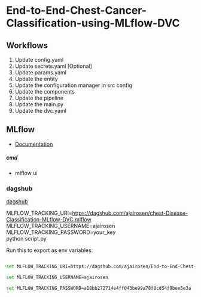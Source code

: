 # End-to-End-Chest-Cancer-Classification-using-MLflow-DVC


## Workflows

1. Update config.yaml
2. Update secrets.yaml [Optional]
3. Update params.yaml
4. Update the entity
5. Update the configuration manager in src config
6. Update the components
7. Update the pipeline 
8. Update the main.py
9. Update the dvc.yaml





## MLflow

- [Documentation](https://mlflow.org/docs/latest/index.html)


##### cmd
- mlflow ui

### dagshub
[dagshub](https://dagshub.com/)

MLFLOW_TRACKING_URI=https://dagshub.com/ajairosen/chest-Disease-Classification-MLflow-DVC.mlflow \
MLFLOW_TRACKING_USERNAME=ajairosen \
MLFLOW_TRACKING_PASSWORD=your_key \
python script.py

Run this to export as env variables:

```bash

set MLFLOW_TRACKING_URI=https://dagshub.com/ajairosen/End-to-End-Chest-cancer-classification-with-MLFlow-and-DVC.mlflow

set MLFLOW_TRACKING_USERNAME=ajairosen 

set MLFLOW_TRACKING_PASSWORD=a18bb272714e4ff043be99a78f8cd54f9bee5e3a

```


